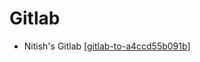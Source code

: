 # Gitlab

- Nitish's Gitlab [[gitlab-to-a4ccd55b091b]]

[//begin]: # "Autogenerated link references for markdown compatibility"
[gitlab-to-a4ccd55b091b]: ../community/nitish-mehrotra/nitish-mehrotras-tools/gitlab-to-a4ccd55b091b "Gitlab TO a4ccd55b091b"
[//end]: # "Autogenerated link references"
